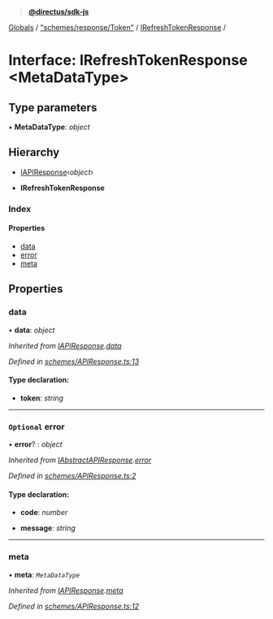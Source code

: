 > **[@directus/sdk-js](../README.md)**

[Globals](../README.md) / ["schemes/response/Token"](../modules/_schemes_response_token_.md) / [IRefreshTokenResponse](_schemes_response_token_.irefreshtokenresponse.md) /

# Interface: IRefreshTokenResponse <**MetaDataType**>

## Type parameters

▪ **MetaDataType**: *object*

## Hierarchy

  * [IAPIResponse](_schemes_apiresponse_.iapiresponse.md)‹*object*›

  * **IRefreshTokenResponse**

### Index

#### Properties

* [data](_schemes_response_token_.irefreshtokenresponse.md#data)
* [error](_schemes_response_token_.irefreshtokenresponse.md#optional-error)
* [meta](_schemes_response_token_.irefreshtokenresponse.md#meta)

## Properties

###  data

• **data**: *object*

*Inherited from [IAPIResponse](_schemes_apiresponse_.iapiresponse.md).[data](_schemes_apiresponse_.iapiresponse.md#data)*

*Defined in [schemes/APIResponse.ts:13](https://github.com/janbiasi/sdk-js/blob/b445ae7/src/schemes/APIResponse.ts#L13)*

#### Type declaration:

* **token**: *string*

___

### `Optional` error

• **error**? : *object*

*Inherited from [IAbstractAPIResponse](_schemes_apiresponse_.iabstractapiresponse.md).[error](_schemes_apiresponse_.iabstractapiresponse.md#optional-error)*

*Defined in [schemes/APIResponse.ts:2](https://github.com/janbiasi/sdk-js/blob/b445ae7/src/schemes/APIResponse.ts#L2)*

#### Type declaration:

* **code**: *number*

* **message**: *string*

___

###  meta

• **meta**: *`MetaDataType`*

*Inherited from [IAPIResponse](_schemes_apiresponse_.iapiresponse.md).[meta](_schemes_apiresponse_.iapiresponse.md#meta)*

*Defined in [schemes/APIResponse.ts:12](https://github.com/janbiasi/sdk-js/blob/b445ae7/src/schemes/APIResponse.ts#L12)*